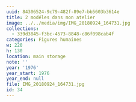 ```yaml
---
uuid: 84306524-9c79-482f-89e7-bb5603b3614e
title: 2 modéles dans mon atelier
image: ../../media/img/IMG_20180924_164731.jpg
collections:
  - 339d3845-f3bc-4573-8848-c86f098cab4f
categories: Figures humaines
w: 220
h: 130
location: main storage
note: ''
year: '1976'
year_start: 1976
year_end: null
file: IMG_20180924_164731.jpg
id: 34
---
```


